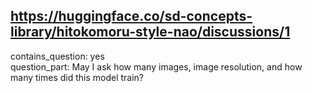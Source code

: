 ## https://huggingface.co/sd-concepts-library/hitokomoru-style-nao/discussions/1

contains_question: yes  
question_part: May I ask how many images, image resolution, and how many times did this model train?